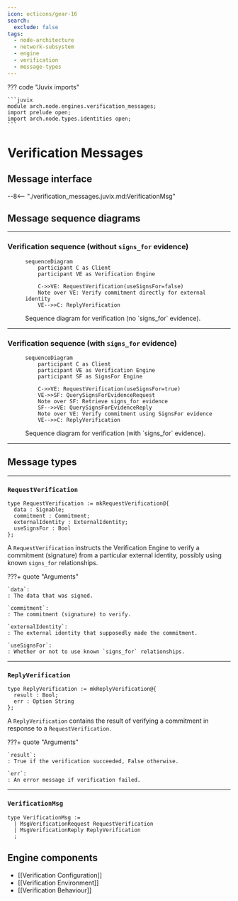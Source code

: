 ```yaml
---
icon: octicons/gear-16
search:
  exclude: false
tags:
  - node-architecture
  - network-subsystem
  - engine
  - verification
  - message-types
---
```


??? code "Juvix imports"

    ```juvix
    module arch.node.engines.verification_messages;
    import prelude open;
    import arch.node.types.identities open;
    ```

# Verification Messages

## Message interface

--8<-- "./verification_messages.juvix.md:VerificationMsg"

## Message sequence diagrams

---

### Verification sequence (without `signs_for` evidence)

<!-- --8<-- [start:message-sequence-diagram-no-signs-for] -->
<figure markdown="span">

```mermaid
sequenceDiagram
    participant C as Client
    participant VE as Verification Engine

    C->>VE: RequestVerification(useSignsFor=false)
    Note over VE: Verify commitment directly for external identity
    VE-->>C: ReplyVerification
```

<figcaption markdown="span">
Sequence diagram for verification (no `signs_for` evidence).
</figcaption>
</figure>
<!-- --8<-- [end:message-sequence-diagram-no-signs-for] -->

---

### Verification sequence (with `signs_for` evidence)

<!-- --8<-- [start:message-sequence-diagram-signs-for] -->
<figure markdown="span">

```mermaid
sequenceDiagram
    participant C as Client
    participant VE as Verification Engine
    participant SF as SignsFor Engine

    C->>VE: RequestVerification(useSignsFor=true)
    VE->>SF: QuerySignsForEvidenceRequest
    Note over SF: Retrieve signs_for evidence
    SF-->>VE: QuerySignsForEvidenceReply
    Note over VE: Verify commitment using SignsFor evidence
    VE-->>C: ReplyVerification
```

<figcaption markdown="span">
Sequence diagram for verification (with `signs_for` evidence).
</figcaption>
</figure>
<!-- --8<-- [end:message-sequence-diagram-signs-for] -->

---

## Message types

---

### `RequestVerification`

```juvix
type RequestVerification := mkRequestVerification@{
  data : Signable;
  commitment : Commitment;
  externalIdentity : ExternalIdentity;
  useSignsFor : Bool
};
```

A `RequestVerification` instructs the Verification Engine to verify a commitment
(signature) from a particular external identity, possibly using known
`signs_for` relationships.

???+ quote "Arguments"

    `data`:
    : The data that was signed.

    `commitment`:
    : The commitment (signature) to verify.

    `externalIdentity`:
    : The external identity that supposedly made the commitment.

    `useSignsFor`:
    : Whether or not to use known `signs_for` relationships.

---

### `ReplyVerification`

```juvix
type ReplyVerification := mkReplyVerification@{
  result : Bool;
  err : Option String
};
```

A `ReplyVerification` contains the result of verifying a commitment in
response to a `RequestVerification`.

???+ quote "Arguments"

    `result`:
    : True if the verification succeeded, False otherwise.

    `err`:
    : An error message if verification failed.

---

### `VerificationMsg`

<!-- --8<-- [start:VerificationMsg] -->
```juvix
type VerificationMsg :=
  | MsgVerificationRequest RequestVerification
  | MsgVerificationReply ReplyVerification
  ;
```
<!-- --8<-- [end:VerificationMsg] -->

## Engine components

- [[Verification Configuration]]
- [[Verification Environment]]
- [[Verification Behaviour]]



